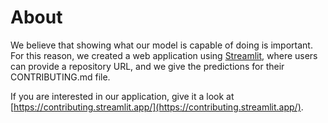 # About
We believe that showing what our model is capable of doing is important. For this reason, we created a web application using [Streamlit](https://streamlit.io/), where users can provide a repository URL, and we give the predictions for their CONTRIBUTING.md file. 

If you are interested in our application, give it a look at [https://contributing.streamlit.app/](https://contributing.streamlit.app/).

